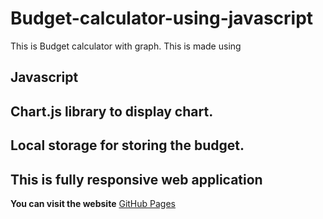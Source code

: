 # Budget-calculator-using-javascript
This is Budget calculator with graph. 
This is made using 
## **Javascript**
## **Chart.js** library to display chart.
## **Local storage** for storing the budget. 

## This is fully responsive web application

**You can visit the website** [GitHub Pages](https://yashbrid03.github.io/Budget-calculator-using-javascript/)
